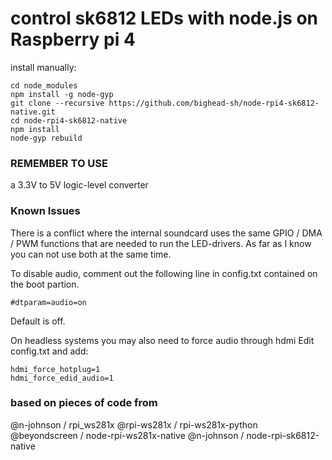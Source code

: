 # control sk6812 LEDs with node.js on Raspberry pi 4

install manually: 

```
cd node_modules
npm install -g node-gyp
git clone --recursive https://github.com/bighead-sh/node-rpi4-sk6812-native.git
cd node-rpi4-sk6812-native
npm install
node-gyp rebuild
```

### REMEMBER TO USE 

a 3.3V to 5V logic-level converter

### Known Issues

There is a conflict where the internal soundcard uses the same 
GPIO / DMA / PWM functions that are needed to run the LED-drivers. 
As far as I know you can not use both at the same time.

To disable audio, comment out the following line in config.txt contained on the boot partion.

```
#dtparam=audio=on
```

Default is off.


On headless systems you may also need to force audio through hdmi Edit config.txt and add:
```
hdmi_force_hotplug=1
hdmi_force_edid_audio=1
```




### based on pieces of code from
@n-johnson / rpi_ws281x
@rpi-ws281x / rpi-ws281x-python
@beyondscreen / node-rpi-ws281x-native
@n-johnson / node-rpi-sk6812-native